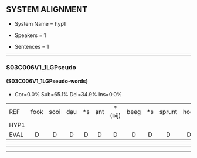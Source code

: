 
## SYSTEM ALIGNMENT

- System Name = hyp1

- Speakers = 1

- Sentences = 1

---

### S03C006V1_1LGPseudo

#### (S03C006V1_1LGPseudo-words)

- Cor=0.0%	Sub=65.1%	Del=34.9%	Ins=0.0%

|  |  |  |  |  |  |  |  |  |  |  |  |  |  |  |  |  |  |  |  |  |  |  |  |  |  |  |  |  |  |  |  |  |  |  |  |  |  |  |  |  |  |  |  |  |  |  |  |  |  |  |  |  |  |  |  |  |  |  |  |  |  |  |  |
|:--- |:---:|:---:|:---:|:---:|:---:|:---:|:---:|:---:|:---:|:---:|:---:|:---:|:---:|:---:|:---:|:---:|:---:|:---:|:---:|:---:|:---:|:---:|:---:|:---:|:---:|:---:|:---:|:---:|:---:|:---:|:---:|:---:|:---:|:---:|:---:|:---:|:---:|:---:|:---:|:---:|:---:|:---:|:---:|:---:|:---:|:---:|:---:|:---:|:---:|:---:|:---:|:---:|:---:|:---:|:---:|:---:|:---:|:---:|:---:|:---:|:---:|:---:|:---:|
| REF | fook | sooi | dau | *s | ant | *(bij) | beeg | *s | sprunt | hool | *t | vout | *s | zwoei | *s | fam | *s | rachts | vaap | *s | sprieuw | *t | keng | swoers | * | doer | plirt | *s | jien | *s | blard*(bart) | guul | *t | neeuw | *s | noork | *s | vid | zans | * | leum | haans | *s | spaai | sjalt | * | *s | heik | sank | roen | *s | frijk | eem | *s | schard | *s | * | grek | dron | *s | snaaf | *s | stuid |
| HYP1 |  |  |  |  |  |  |  |  |  |  |  |  |  |  |  |  |  |  |  |  |  |  | vok | voy | dal | ond | mebe | sprint | hol | just | vand | igewooi | fan | raht | nup | spriel | mka | woord | door | elier | zen | bard | veel | hoekt | nee | noor | jeet | zoondr | leen | anes | spin | se | s | eb | fan | roon | fraik | één | scgart | gea | rek | droom | ut |
| EVAL | D | D | D | D | D | D | D | D | D | D | D | D | D | D | D | D | D | D | D | D | D | D | S | S | S | S | S | S | S | S | S | S | S | S | S | S | S | S | S | S | S | S | S | S | S | S | S | S | S | S | S | S | S | S | S | S | S | S | S | S | S | S | S |
---

---
